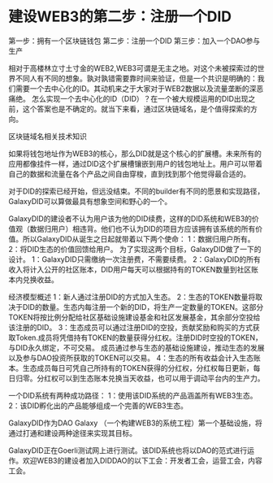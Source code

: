 # 建设WEB3的第二步：注册一个DID
第一步：拥有一个区块链钱包
第二步：注册一个DID
第三步：加入一个DAO参与生产

相对于高楼林立寸土寸金的WEB2,WEB3可谓是无主之地。对这个未被探索过的世界不同人有不同的想象。孰对孰错需要靠时间来验证，但是一个共识是明确的：我们需要一个去中心化的ID。其动机来之于大家对于WEB2数据以及流量垄断的深恶痛绝。
怎么实现一个去中心化的ID（DID）？在一个被大规模运用的DID出现之前，这个答案也是不确定的。就当下来看，通过区块链域名，是个值得探索的方向。

区块链域名相关技术知识

如果将钱包地址作为WEB3的核心，那么DID就是这个核心的扩展槽。未来所有的应用都像挂件一样，通过DID这个扩展槽镶嵌到用户的钱包地址上。用户可以带着自己的数据和流量在各个产品之间自由穿梭，直到找到那个他觉得最合适的。

对于DID的探索已经开始，但远没结束。不同的builder有不同的愿景和实现路径，GalaxyDID可以算做最具有想象空间和野心的一个。




GalaxyDID的建设者不认为用户该为他的DID续费，这样的DID系统和WEB3的价值观（数据归用户）相违背。他们也不认为DID的项目方应该拥有该系统的所有价值。所以GalaxyDID从诞生之日起就带着以下两个使命：
1：数据归用户所有。
2：将DID生态的价值回馈给用户。
为了实现这两个目标，GalaxyDID做了一下的设计。
1：GalaxyDID只需缴纳一次注册费，不需要续费。
2：GalaxyDID的所有收入将计入公开的社区账本，DID用户每天可以根据持有的TOKEN数量到社区账本内兑换收益。

经济模型概述
1：新人通过注册DID的方式加入生态。
2：生态的TOKEN数量将取决于DID的数量。生态内每注册一个新的DID，将生产一定数量的TOKEN。这部分TOKEN将按比例分配给社区基础设施建设基金和社区发展基金，其余部分空投给该注册的DID。
3：生态成员可以通过注册DID的空投，贡献奖励和购买的方式获取Token.成员将凭借持有TOKEN的数量获得分红权。注册DID时空投的TOKEN，与DID永久绑定，不可交易。
成员通过参与生态的基础设施建设，推动生态的发展以及参与DAO投资所获取的TOKEN可以交易。
4：生态的所有收益会计入生态账本。生态成员每日可凭自己所持有的TOKEN获得的分红权，分红权每日更新，每日归零。分红权可以到生态账本兑换当天收益，也可以用于调动平台内的生产力。

一个DID系统有两种成功路径：
1：使用该DID系统的产品涵盖所有WEB3生态。
2：该DID孵化出的产品能够组成一个完善的WEB3生态。

GalaxyDID作为DAO Galaxy （一个构建WEB3的系统工程）第一个基础设施，将通过打通和建设两种途径来实现其目标。

GalaxyDID正在Goerli测试网上进行测试。该DID系统也将以DAO的范式进行运作。欢迎WEB3的建设者加入DIDDAO的以下工会：开发者工会，运营工会，内容工会。

